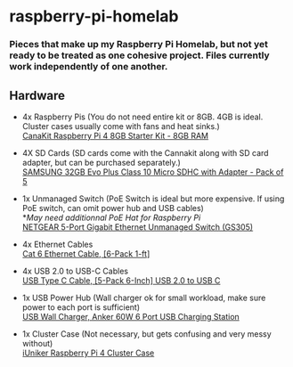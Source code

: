 # raspberry-pi-homelab

### Pieces that make up my Raspberry Pi Homelab, but not yet ready to be treated as one cohesive project.  Files currently work independently of one another.


## Hardware  

* 4x Raspberry Pis (You do not need entire kit or 8GB. 4GB is ideal. Cluster cases usually come with fans and heat sinks.)  
[CanaKit Raspberry Pi 4 8GB Starter Kit - 8GB RAM](https://www.amazon.com/gp/product/B08956GVXN/ref=ppx_yo_dt_b_asin_image_o01_s00?ie=UTF8&psc=1)  

* 4X SD Cards (SD cards come with the Cannakit along with SD card adapter, but can be purchased separately.)  
[SAMSUNG 32GB Evo Plus Class 10 Micro SDHC with Adapter - Pack of 5](https://www.amazon.com/Samsung-Class-Micro-Adapter-MB-MC32GA/dp/B07NP96DX5/ref=sr_1_4?dchild=1&keywords=32gb+samsung+micro+sd&qid=1621358686&s=electronics&sr=1-4)  

* 1x Unmanaged Switch (PoE Switch is ideal but more expensive. If using PoE switch, can omit power hub and USB cables)  
**May need additionnal PoE Hat for Raspberry Pi*  
[NETGEAR 5-Port Gigabit Ethernet Unmanaged Switch (GS305)](https://www.amazon.com/gp/product/B07S98YLHM/ref=ppx_yo_dt_b_asin_image_o06_s00?ie=UTF8&psc=1)  

* 4x Ethernet Cables  
[Cat 6 Ethernet Cable, [6-Pack 1-ft]](https://www.amazon.com/gp/product/B01IQWGKQ6/ref=ppx_yo_dt_b_asin_image_o02_s00?ie=UTF8&psc=1)  

* 4x USB 2.0 to USB-C Cables  
[USB Type C Cable, [5-Pack 6-Inch] USB 2.0 to USB C](https://www.amazon.com/gp/product/B07MFZM8WZ/ref=ppx_yo_dt_b_asin_image_o04_s00?ie=UTF8&psc=1)

* 1x USB Power Hub (Wall charger ok for small workload, make sure power to each port is sufficient)  
[USB Wall Charger, Anker 60W 6 Port USB Charging Station](https://www.amazon.com/gp/product/B00P936188/ref=ppx_yo_dt_b_asin_image_o04_s00?ie=UTF8&psc=1)

* 1x Cluster Case (Not necessary, but gets confusing and very messy without)  
[iUniker Raspberry Pi 4 Cluster Case](https://www.amazon.com/gp/product/B07CTG5N3V/ref=ppx_yo_dt_b_asin_image_o05_s00?ie=UTF8&psc=1)
